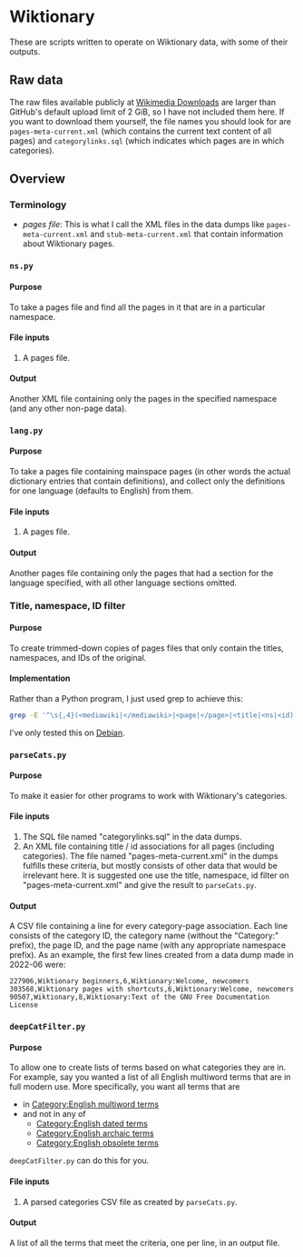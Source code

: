 # Wiktionary
These are scripts written to operate on Wiktionary data, with some of their outputs.

## Raw data
The raw files available publicly at [Wikimedia Downloads](https://dumps.wikimedia.org/) are larger than GitHub's default upload limit of 2 GiB, so I have not included them here. If you want to download them yourself, the file names you should look for are `pages-meta-current.xml` (which contains the current text content of all pages) and `categorylinks.sql` (which indicates which pages are in which categories).

## Overview
### Terminology
* *pages file*: This is what I call the XML files in the data dumps like `pages-meta-current.xml` and `stub-meta-current.xml` that contain information about Wiktionary pages.

### `ns.py`
#### Purpose
To take a pages file and find all the pages in it that are in a particular namespace.

#### File inputs
1. A pages file.

#### Output
Another XML file containing only the pages in the specified namespace (and any other non-page data).

### `lang.py`
#### Purpose
To take a pages file containing mainspace pages (in other words the actual dictionary entries that contain definitions), and collect only the definitions for one language (defaults to English) from them.

#### File inputs
1. A pages file.

#### Output
Another pages file containing only the pages that had a section for the language specified, with all other language sections omitted.

### Title, namespace, ID filter
#### Purpose
To create trimmed-down copies of pages files that only contain the titles, namespaces, and IDs of the original.

#### Implementation
Rather than a Python program, I just used grep to achieve this:
```bash
grep -E '^\s{,4}(<mediawiki|</mediawiki>|<page|</page>|<title|<ns|<id)' input.xml > output.xml
```
I've only tested this on [Debian](https://en.wikipedia.org/wiki/Debian).

### `parseCats.py`
#### Purpose
To make it easier for other programs to work with Wiktionary's categories.

#### File inputs
1. The SQL file named "categorylinks.sql" in the data dumps.
1. An XML file containing title / id associations for all pages (including categories). The file named "pages-meta-current.xml" in the dumps fulfills these criteria, but mostly consists of other data that would be irrelevant here. It is suggested one use the title, namespace, id filter on "pages-meta-current.xml" and give the result to `parseCats.py`.

#### Output
A CSV file containing a line for every category-page association. Each line consists of the category ID, the category name (without the "Category:" prefix), the page ID, and the page name (with any appropriate namespace prefix). As an example, the first few lines created from a data dump made in 2022-06 were:

```csv
227906,Wiktionary beginners,6,Wiktionary:Welcome, newcomers
303568,Wiktionary pages with shortcuts,6,Wiktionary:Welcome, newcomers
90507,Wiktionary,8,Wiktionary:Text of the GNU Free Documentation License
```

### `deepCatFilter.py`
#### Purpose
To allow one to create lists of terms based on what categories they are in. For example, say you wanted a list of all English multiword terms that are in full modern use. More specifically, you want all terms that are

* in [Category:English multiword terms](https://en.wiktionary.org/wiki/Category:English_multiword_terms)
* and not in any of
   * [Category:English dated terms](https://en.wiktionary.org/wiki/Category:English_dated_terms)
   * [Category:English archaic terms](https://en.wiktionary.org/wiki/Category:English_archaic_terms)
   * [Category:English obsolete terms](https://en.wiktionary.org/wiki/Category:English_obsolete_terms)

`deepCatFilter.py` can do this for you.

#### File inputs
1. A parsed categories CSV file as created by `parseCats.py`.

#### Output
A list of all the terms that meet the criteria, one per line, in an output file.
